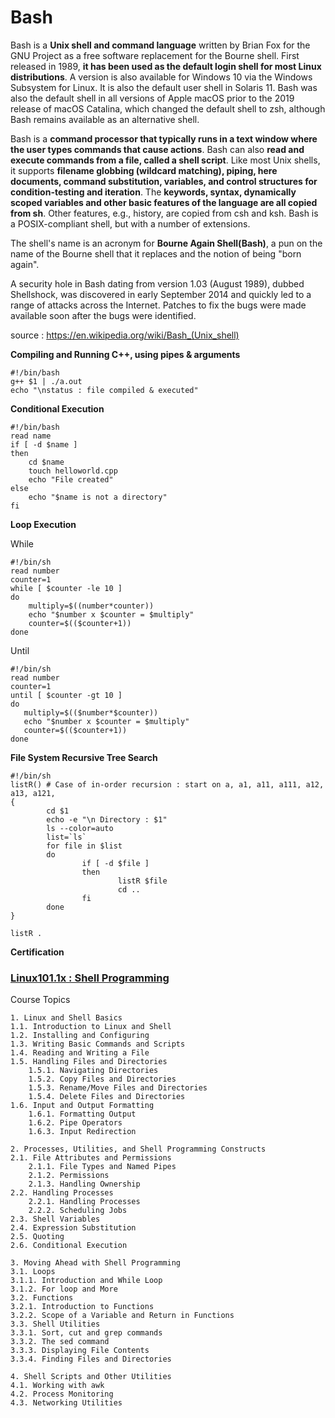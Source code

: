 # Bash

Bash is a **Unix shell and command language** written by Brian Fox for the GNU Project as a free software replacement for the Bourne shell. First released in 1989, **it has been used as the default login shell for most Linux distributions**. A version is also available for Windows 10 via the Windows Subsystem for Linux. It is also the default user shell in Solaris 11. Bash was also the default shell in all versions of Apple macOS prior to the 2019 release of macOS Catalina, which changed the default shell to zsh, although Bash remains available as an alternative shell.

Bash is a **command processor that typically runs in a text window where the user types commands that cause actions**. Bash can also **read and execute commands from a file, called a shell script**. Like most Unix shells, it supports **filename globbing (wildcard matching), piping, here documents, command substitution, variables, and control structures for condition-testing and iteration**. The **keywords, syntax, dynamically scoped variables and other basic features of the language are all copied from sh**. Other features, e.g., history, are copied from csh and ksh. Bash is a POSIX-compliant shell, but with a number of extensions.

The shell's name is an acronym for **Bourne Again Shell(Bash)**, a pun on the name of the Bourne shell that it replaces and the notion of being "born again".

A security hole in Bash dating from version 1.03 (August 1989), dubbed Shellshock, was discovered in early September 2014 and quickly led to a range of attacks across the Internet. Patches to fix the bugs were made available soon after the bugs were identified. 

source : https://en.wikipedia.org/wiki/Bash_(Unix_shell)

**Compiling and Running C++, using pipes & arguments**

    #!/bin/bash
    g++ $1 | ./a.out
    echo "\nstatus : file compiled & executed"

**Conditional Execution**
    
    #!/bin/bash
    read name
    if [ -d $name ]
    then
        cd $name
        touch helloworld.cpp
        echo "File created"
    else
        echo "$name is not a directory"
    fi

**Loop Execution**

While

    #!/bin/sh
    read number
    counter=1
    while [ $counter -le 10 ]
    do
        multiply=$((number*counter))
        echo "$number x $counter = $multiply"
        counter=$(($counter+1))
    done

Until    

    #!/bin/sh
    read number
    counter=1
    until [ $counter -gt 10 ]
    do
       multiply=$(($number*$counter))
       echo "$number x $counter = $multiply"
       counter=$(($counter+1))
    done
    
**File System Recursive Tree Search**

    #!/bin/sh
    listR() # Case of in-order recursion : start on a, a1, a11, a111, a12, a13, a121, 
    {
            cd $1
            echo -e "\n Directory : $1"
            ls --color=auto
            list=`ls`
            for file in $list
            do
                    if [ -d $file ]
                    then
                            listR $file
                            cd ..
                    fi
            done
    }

    listR .

**Certification**

### [Linux101.1x : Shell Programming](https://courses.edx.org/certificates/3ac9d51cc10d42088dda3cfeb8f74931)

Course Topics

    1. Linux and Shell Basics
    1.1. Introduction to Linux and Shell
    1.2. Installing and Configuring
    1.3. Writing Basic Commands and Scripts
    1.4. Reading and Writing a File
    1.5. Handling Files and Directories
        1.5.1. Navigating Directories
        1.5.2. Copy Files and Directories
        1.5.3. Rename/Move Files and Directories
        1.5.4. Delete Files and Directories
    1.6. Input and Output Formatting
        1.6.1. Formatting Output
        1.6.2. Pipe Operators
        1.6.3. Input Redirection
    
    2. Processes, Utilities, and Shell Programming Constructs
    2.1. File Attributes and Permissions
        2.1.1. File Types and Named Pipes
        2.1.2. Permissions
        2.1.3. Handling Ownership
    2.2. Handling Processes
        2.2.1. Handling Processes
        2.2.2. Scheduling Jobs
    2.3. Shell Variables
    2.4. Expression Substitution
    2.5. Quoting
    2.6. Conditional Execution
    
    3. Moving Ahead with Shell Programming
    3.1. Loops
    3.1.1. Introduction and While Loop
    3.1.2. For loop and More
    3.2. Functions
    3.2.1. Introduction to Functions
    3.2.2. Scope of a Variable and Return in Functions
    3.3. Shell Utilities
    3.3.1. Sort, cut and grep commands
    3.3.2. The sed command
    3.3.3. Displaying File Contents
    3.3.4. Finding Files and Directories
    
    4. Shell Scripts and Other Utilities
    4.1. Working with awk
    4.2. Process Monitoring
    4.3. Networking Utilities
    
